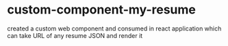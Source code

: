 # custom-component-my-resume
created a custom web component and consumed in react application which can take URL of any resume JSON and render it

